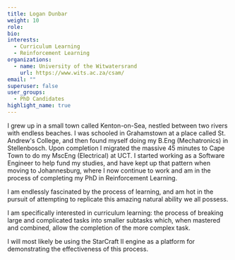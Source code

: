 ```yaml
---
title: Logan Dunbar
weight: 10
role:
bio: 
interests:
  - Curriculum Learning
  - Reinforcement Learning
organizations:
  - name: University of the Witwatersrand
    url: https://www.wits.ac.za/csam/
email: ""
superuser: false
user_groups:
  - PhD Candidates 
highlight_name: true
---
```


I grew up in a small town called Kenton-on-Sea, nestled between two rivers with endless beaches. I was schooled in Grahamstown at a place called St. Andrew's College, and then found myself doing my B.Eng (Mechatronics) in Stellenbosch. Upon completion I migrated the massive 45 minutes to Cape Town to do my MscEng (Electrical) at UCT. I started working as a Software Engineer to help fund my studies, and have kept up that pattern when moving to Johannesburg, where I now continue to work and am in the process of completing my PhD in Reinforcement Learning.

I am endlessly fascinated by the process of learning, and am hot in the pursuit of attempting to replicate this amazing natural ability we all possess.

I am specifically interested in curriculum learning: the process of breaking large and complicated tasks into smaller subtasks which, when mastered and combined, allow the completion of the more complex task.

I will most likely be using the StarCraft II engine as a platform for demonstrating the effectiveness of this process.


